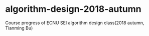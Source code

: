 # algorithm-design-2018-autumn
Course progress of ECNU SEI algorithm design class(2018 autumn, Tianming Bu)
